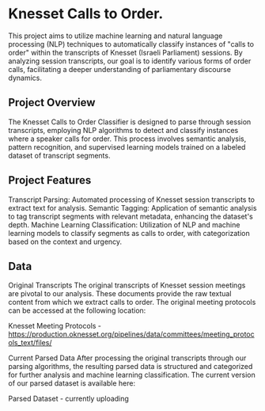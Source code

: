 # Knesset Calls to Order.
This project aims to utilize machine learning and natural language processing (NLP) techniques to automatically classify instances of "calls to order" within the transcripts of Knesset (Israeli Parliament) sessions. By analyzing session transcripts, our goal is to identify various forms of order calls, facilitating a deeper understanding of parliamentary discourse dynamics.

## Project Overview
The Knesset Calls to Order Classifier is designed to parse through session transcripts, employing NLP algorithms to detect and classify instances where a speaker calls for order. This process involves semantic analysis, pattern recognition, and supervised learning models trained on a labeled dataset of transcript segments.

## Project Features
Transcript Parsing: Automated processing of Knesset session transcripts to extract text for analysis.
Semantic Tagging: Application of semantic analysis to tag transcript segments with relevant metadata, enhancing the dataset's depth.
Machine Learning Classification: Utilization of NLP and machine learning models to classify segments as calls to order, with categorization based on the context and urgency.

## Data
Original Transcripts
The original transcripts of Knesset session meetings are pivotal to our analysis. These documents provide the raw textual content from which we extract calls to order. The original meeting protocols can be accessed at the following location:

Knesset Meeting Protocols - https://production.oknesset.org/pipelines/data/committees/meeting_protocols_text/files/

Current Parsed Data
After processing the original transcripts through our parsing algorithms, the resulting parsed data is structured and categorized for further analysis and machine learning classification. The current version of our parsed dataset is available here:

Parsed Dataset - currently uploading
